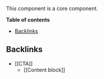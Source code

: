 This component is a core component.

<!-- table-of-contents start -->
**Table of contents**
  - [Backlinks](#backlinks)

## Backlinks
* [[CTA]]
	* [[Content block]]

